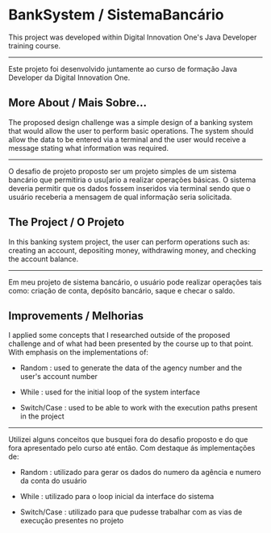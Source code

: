 # BankSystem / SistemaBancário

This project was developed within Digital Innovation One's Java Developer training course.

----------

Este projeto foi desenvolvido juntamente ao curso de formação Java Developer da Digital Innovation One.

## More About / Mais Sobre...
The proposed design challenge was a simple design of a banking system that would allow the user to perform basic operations.
The system should allow the data to be entered via a terminal and the user would receive a message stating what information was required.

----------------------

O desafio de projeto proposto ser um projeto simples de um sistema bancário que permitiria o usu[ario a realizar operações básicas.
O sistema deveria permitir que os dados fossem inseridos via terminal sendo que o usuário receberia a mensagem de qual informação seria solicitada.


## The Project / O Projeto

In this banking system project, the user can perform operations such as: creating an account, depositing money, withdrawing money, and checking the account balance.

-------------------------

Em meu projeto de sistema bancário, o usuário pode realizar operações tais como: criação de conta, depósito bancário, saque e checar o saldo.

## Improvements / Melhorias

I applied some concepts that I researched outside of the proposed challenge and of what had been presented by the course up to that point. With emphasis on the implementations of:

- Random : used to generate the data of the agency number and the user's account number 

- While : used for the initial loop of the system interface

- Switch/Case : used to be able to work with the execution paths present in the project

---------------------------------------------------------------

Utilizei alguns conceitos que busquei fora do desafio proposto e do que fora apresentado pelo curso até então. Com destaque ás implementações de:

- Random : utilizado para gerar os dados do numero da agência e numero da conta do usuário 

- While  : utilizado para o loop inicial da interface do sistema

- Switch/Case  : utilizado para que pudesse trabalhar com as vias de execução presentes no projeto





